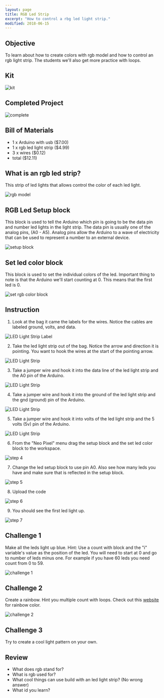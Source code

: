```yaml
---
layout: page
title: RGB Led Strip
excerpt: "How to control a rbg led light strip."
modified: 2018-06-15
---
```


## Objective

To learn about how to create colors with rgb model and how to control an rgb light strip.  The students we'll also get more practice with loops.

## Kit

![kit](/images/arduino-block/rbg-led-strip/kit.jpg)

## Completed Project

![complete](/images/arduino-block/rbg-led-strip/challenge-1.jpg)

## Bill of Materials 

- 1 x Arduino with usb  ($7.00) 
- 1 x rgb led light strip ($4.99)
- 3 x wires ($0.12)
- total ($12.11)


## What is an rgb led strip?

This strip of led lights that allows control the color of each led light.  

![rgb model](/images/arduino-block/rbg-led-strip/rgb-led-strip.jpg)

## RGB Led Setup block

This block is used to tell the Arduino which pin is going to be the data pin and number led lights in the light strip.  The data pin is usually one of the analog pins, (A0 - A5).  Analog pins allow the Arduino to a wave of electricity that can be used to represent a number to an external device.

![setup block](/images/arduino-block/rbg-led-strip/setup-block.png)

## Set led color block

This block is used to set the individual colors of the led.  Important thing to note is that the Arduino we'll start counting at 0.  This means that the first led is 0.  

![set rgb color block](/images/arduino-block/rbg-led-strip/set-led-color-block.png)

## Instruction

1) Look at the bag it came the labels for the wires.  Notice the cables are labeled ground, volts, and data.

![LED Light Strip Label](/images/arduino-block/rbg-led-strip/step_1.jpg) 

2) Take the led light strip out of the bag.  Notice the arrow and direction it is pointing.  You want to hook the wires at the start of the pointing arrow.

![LED Light Strip](/images/arduino-block/rbg-led-strip/step_2.jpg) 

3) Take a jumper wire and hook it into the data line of the led light strip and the A0 pin of the Arduino.

![LED Light Strip](/images/arduino-block/rbg-led-strip/step_3.jpg) 

4) Take a jumper wire and hook it into the ground of the led light strip and the gnd (ground) pin of the Arduino.

![LED Light Strip](/images/arduino-block/rbg-led-strip/step_4.jpg) 

5) Take a jumper wire and hook it into volts of the led light strip and the 5 volts (5v) pin of the Arduino.

![LED Light Strip](/images/arduino-block/rbg-led-strip/step_5.jpg) 

6) From the "Neo Pixel" menu drag the setup block and the set led color block to the workspace.

![step 4](/images/arduino-block/rbg-led-strip/step_6.png#img-phone)

7) Change the led setup block to use pin A0.  Also see how many leds you have and make sure that is reflected in the setup block.

![step 5](/images/arduino-block/rbg-led-strip/step_7.png#img-phone)

8) Upload the code

![step 6](/images/upload-1.png)

9) You should see the first led light up.

![step 7](/images/arduino-block/rbg-led-strip/step_8.jpg)

## Challenge 1

Make all the leds light up blue.  Hint: Use a count with block and the "i" variable's value as the position of the led.  You will need to start at 0 and go to number of leds minus one.  For example if you have 60 leds you need count from 0 to 59.

![challenge 1](/images/arduino-block/rbg-led-strip/challenge-1.jpg)


## Challenge 2

Create a rainbow.  Hint you multiple count with  loops.  Check out this [website](https://eo.ucar.edu/kids/sky/colors1.htm) for rainbow color.

![challenge 2](/images/arduino-block/rbg-led-strip/challenge-2.jpg)


## Challenge 3

Try to create a cool light pattern on your own.

## Review

- What does rgb stand for?
- What is rgb used for?
- What cool things can use build with an led light strip? (No wrong answer)
- What id you learn?






